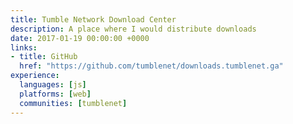 ```yaml
---
title: Tumble Network Download Center
description: A place where I would distribute downloads
date: 2017-01-19 00:00:00 +0000
links:
- title: GitHub
  href: "https://github.com/tumblenet/downloads.tumblenet.ga"
experience:
  languages: [js]
  platforms: [web]
  communities: [tumblenet]
---
```

